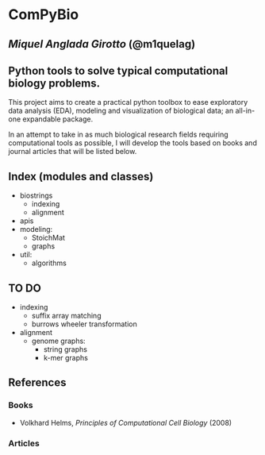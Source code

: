 # ComPyBio
## *Miquel Anglada Girotto* (@m1quelag)

## **Python tools to solve typical computational biology problems.**

This project aims to create a practical python toolbox to ease exploratory data analysis (EDA), modeling and visualization of biological data; an all-in-one expandable package.

In an attempt to take in as much biological research fields requiring computational tools as possible, I will develop the tools based on books and journal articles that will be listed below.

## Index (modules and classes)
- biostrings
	- indexing
	- alignment
- apis
- modeling:
	- StoichMat
	- graphs
- util:
	- algorithms
## TO DO
- indexing
	- suffix array matching
	- burrows wheeler transformation
- alignment
	- genome graphs:
		- string graphs
		- k-mer graphs
		
	

## References

### Books
- Volkhard Helms, *Principles of Computational Cell Biology* (2008)

### Articles
